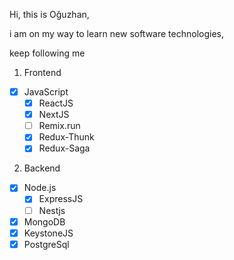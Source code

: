 >>>
Hi, this is Oğuzhan,

i am on my way to learn new software technologies,

keep following me
>>>

1. Frontend
- [x] JavaScript
  - [x] ReactJS
  - [x] NextJS
  - [ ] Remix.run
  - [x] Redux-Thunk
  - [x] Redux-Saga

2. Backend
- [x] Node.js
  - [x] ExpressJS
  - [ ] Nestjs
- [x] MongoDB
- [x] KeystoneJS
- [x] PostgreSql
